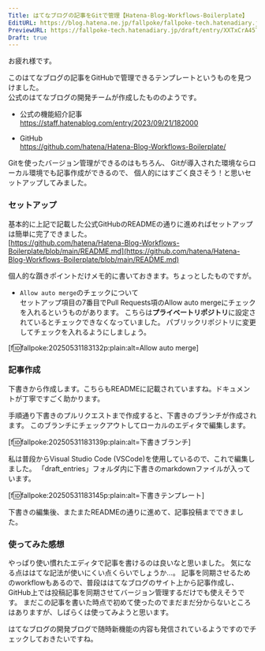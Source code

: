 ```yaml
---
Title: はてなブログの記事をGitで管理【Hatena-Blog-Workflows-Boilerplate】
EditURL: https://blog.hatena.ne.jp/fallpoke/fallpoke-tech.hatenadiary.jp/atom/entry/6802418398454079245
PreviewURL: https://fallpoke-tech.hatenadiary.jp/draft/entry/XXTxCrA45TMld57tMK0ypNWvMws
Draft: true
---
```



お疲れ様です。

このはてなブログの記事をGitHubで管理できるテンプレートというものを見つけました。  
公式のはてなブログの開発チームが作成したもののようです。

- 公式の機能紹介記事  
https://staff.hatenablog.com/entry/2023/09/21/182000


- GitHub  
https://github.com/hatena/Hatena-Blog-Workflows-Boilerplate/


Gitを使ったバージョン管理ができるのはもちろん、
Gitが導入された環境ならローカル環境でも記事作成ができるので、
個人的にはすごく良さそう！と思いセットアップしてみました。  


### セットアップ
基本的に上記で記載した公式GitHubのREADMEの通りに進めればセットアップは簡単に完了できました。  
[https://github.com/hatena/Hatena-Blog-Workflows-Boilerplate/blob/main/README.md](https://github.com/hatena/Hatena-Blog-Workflows-Boilerplate/blob/main/README.md)

個人的な躓きポイントだけメモ的に書いておきます。ちょっとしたものですが。

- `Allow auto merge`のチェックについて  
セットアップ項目の7番目でPull Requests項のAllow auto mergeにチェックを入れるというものがあります。
こちらは**プライベートリポジトリ**に設定されているとチェックできなくなっていました。
パブリックリポジトリに変更してチェックを入れるようにしましょう。

[f:id:fallpoke:20250531183132p:plain:alt=Allow auto merge]


### 記事作成
下書きから作成します。こちらもREADMEに記載されていますね。ドキュメントが丁寧ですごく助かります。  

手順通り下書きのプルリクエストまで作成すると、下書きのブランチが作成されます。
このブランチにチェックアウトしてローカルのエディタで編集します。

[f:id:fallpoke:20250531183139p:plain:alt=下書きブランチ]

私は普段からVisual Studio Code (VSCode)を使用しているので、これで編集しました。
「draft_entries」フォルダ内に下書きのmarkdownファイルが入っています。

[f:id:fallpoke:20250531183145p:plain:alt=下書きテンプレート]

下書きの編集後、またまたREADMEの通りに進めて、記事投稿までできました。


### 使ってみた感想
やっぱり使い慣れたエディタで記事を書けるのは良いなと思いました。
気になる点ははてな記法が使いにくい点くらいでしょうか…。
記事を同期させるためのworkflowもあるので、普段ははてなブログのサイト上から記事作成し、GitHub上では投稿記事を同期させてバージョン管理するだけでも使えそうです。
まだこの記事を書いた時点で初めて使ったのでまだまだ分からないところはありますが、しばらくは使ってみようと思います。

はてなブログの開発ブログで随時新機能の内容も発信されているようですのでチェックしておきたいですね。
